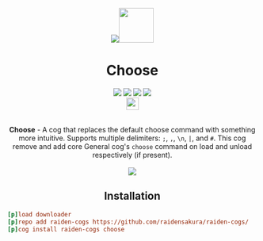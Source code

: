 <p align="center"><img src="https://files.catbox.moe/92mfqx.png"><img src="https://img.icons8.com/cotton/512/settings.png" style="height: 70px;"></p>
<h1 align="center">Choose</h1>
<div align="center">
 <a href="https://github.com/raidensakura"><img src="https://img.shields.io/badge/raiden--cogs-by%20Raiden-d11df9"></a>
 <a href="https://github.com/Cog-Creators/StarBot"><img src="https://img.shields.io/badge/Red%20DiscordBot-V3-red.svg"></a>
 <a href="[https://github.com/raidensakura](https://github.com/python/black)"><img src="https://img.shields.io/badge/code%20style-black-1c1c1c.svg"></a>
 <a href="https://dsc.gg/transience/"><img src="https://discord.com/api/guilds/616969119685935162/widget.png"></a><br>
 <a href="https://ko-fi.com/P5P6D65UW"><img src="https://storage.ko-fi.com/cdn/brandasset/kofi_button_red.png" style="height: 25px;"></a>
</div>
<br>
<p align="center"><b>Choose</b> - A cog that replaces the default choose command with something more intuitive. Supports multiple delimiters: <code>;</code>, <code>,</code>, <code>\n</code>, <code>|</code>, and <code>#</code>. This cog remove and add core General cog's <code>choose</code> command on load and unload respectively (if present).<br><br>
<img src="https://media.discordapp.net/attachments/964625519977046076/1064978699914596414/image.png">

</p>

<h2 align="center">Installation</h2>

```ini
[p]load downloader
[p]repo add raiden-cogs https://github.com/raidensakura/raiden-cogs/
[p]cog install raiden-cogs choose
```

